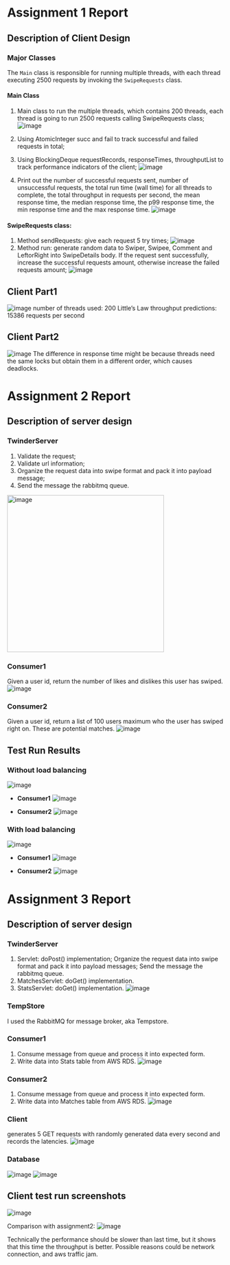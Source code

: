 # Assignment 1 Report

## Description of Client Design

### Major Classes

The `Main` class is responsible for running multiple threads, with each thread executing 2500 requests by invoking the `SwipeRequests` class.

#### Main Class

1. Main class to run the multiple threads, which contains 200 threads, each thread is going to run 2500 requests calling SwipeRequests class;
![image](https://github.com/renxinx/ScalableTwinder/assets/90580890/d73e0ced-4b0a-493c-a996-f8cc65ec0924)

2. Using AtomicInteger succ and fail to track successful and failed requests in total;
3. Using BlockingDeque requestRecords, responseTimes, throughputList to track performance indicators of the client;
![image](https://github.com/renxinx/ScalableTwinder/assets/90580890/1966219c-e4ac-49fc-9597-9574a352d422)
4. Print out the number of successful requests sent, number of unsuccessful requests, the total run time (wall time) for all threads to complete, the total throughput in requests per second, the mean response time, the median response time, the p99 response time, the min response time and the max response time.
![image](https://github.com/renxinx/ScalableTwinder/assets/90580890/3f1daff9-75ba-48c1-8472-559762edeb53)


#### SwipeRequests class:

1. Method sendRequests: give each request 5 try times;
![image](https://github.com/renxinx/ScalableTwinder/assets/90580890/e72c5780-848d-4e02-84c6-7b661ac63e37)
2. Method run: generate random data to Swiper, Swipee, Comment and LeftorRight into SwipeDetails body. If the request sent successfully, increase the successful requests amount, otherwise increase the failed requests amount;
![image](https://github.com/renxinx/ScalableTwinder/assets/90580890/e920fa30-2e94-4e1b-8e5c-fbf4a43d3062)

## Client Part1
![image](https://github.com/renxinx/ScalableTwinder/assets/90580890/67347f62-337e-40a6-be1b-3ff37d29448d)
number of threads used: 200
Little’s Law throughput predictions: 15386 requests per second

## Client Part2
![image](https://github.com/renxinx/ScalableTwinder/assets/90580890/850200d8-0ff5-4802-8e3d-cda54de102d6)
The difference in response time might be because threads need the same locks but obtain them in a different order, which causes deadlocks.

# Assignment 2 Report

## Description of server design

### TwinderServer
1. Validate the request;
2. Validate url information;
3. Organize the request data into swipe format and pack it into payload message;
4. Send the message the rabbitmq queue.
<img width="365" alt="image" src="https://github.com/renxinx/ScalableTwinder/assets/90580890/8d94bb80-0f9a-4e97-9575-1bdf9bac23ae">

### Consumer1
Given a user id, return the number of likes and dislikes this user has swiped.
![image](https://github.com/renxinx/ScalableTwinder/assets/90580890/bc89f3c5-bbd7-4396-8cf8-fb68d6a16ec6)

### Consumer2
Given a user id, return a list of 100 users maximum who the user has swiped right on. These are potential matches.
![image](https://github.com/renxinx/ScalableTwinder/assets/90580890/d07fc9ad-8e4e-48d6-843d-e6da7f8d6376)

## Test Run Results

### Without load balancing
![image](https://github.com/renxinx/ScalableTwinder/assets/90580890/21da1dba-e76b-4af4-9c10-3592c401cac9)
- **Consumer1**
  ![image](https://github.com/renxinx/ScalableTwinder/assets/90580890/e6d9416d-79e3-41ba-b6ee-36ca70304a02)
  
- **Consumer2**
  ![image](https://github.com/renxinx/ScalableTwinder/assets/90580890/a51a3257-5532-4720-9125-07544bd50dd1)

### With load balancing
![image](https://github.com/renxinx/ScalableTwinder/assets/90580890/37d7d351-4d2f-4392-899d-7648e71413a2)
- **Consumer1**
  ![image](https://github.com/renxinx/ScalableTwinder/assets/90580890/0a5c603b-69d5-4ddc-8094-2dc797f909ec)
  
- **Consumer2**
  ![image](https://github.com/renxinx/ScalableTwinder/assets/90580890/abddd30c-dcb9-4d24-a118-714cf47f34f5)


# Assignment 3 Report

## Description of server design

### TwinderServer
1. Servlet: doPost() implementation; Organize the request data into swipe format and pack it into payload messages; Send the message the rabbitmq queue.
2. MatchesServlet: doGet() implementation.
3. StatsServlet: doGet() implementation. 
![image](https://github.com/renxinx/ScalableTwinder/assets/90580890/51e3e62f-4652-4ed9-8b41-0a68f4e5eda5)

### TempStore
I used the RabbitMQ for message broker, aka Tempstore.

### Consumer1
1. Consume message from queue and process it into expected form.
2. Write data into Stats table from AWS RDS.
![image](https://github.com/renxinx/ScalableTwinder/assets/90580890/f71d33ed-ec20-4518-86e5-8452d20b1030)

### Consumer2
1. Consume message from queue and process it into expected form.
2. Write data into Matches table from AWS RDS.
![image](https://github.com/renxinx/ScalableTwinder/assets/90580890/547bea5a-a4d0-4f1d-8d94-a0c0f59dfa9c)

### Client
generates 5 GET requests with randomly generated data every second and records the latencies.
![image](https://github.com/renxinx/ScalableTwinder/assets/90580890/6c0f486f-0a55-4472-bfa4-81415c245c7e)

### Database
![image](https://github.com/renxinx/ScalableTwinder/assets/90580890/4d56a968-2843-44ae-84f3-e418433b126d)
![image](https://github.com/renxinx/ScalableTwinder/assets/90580890/2c5dec13-35c9-445b-9323-fbb9c0541074)

## Client test run screenshots
![image](https://github.com/renxinx/ScalableTwinder/assets/90580890/8f80b71c-9dcb-4884-8263-8fd8aecb72a8)

Comparison with assignment2:
![image](https://github.com/renxinx/ScalableTwinder/assets/90580890/3e892ff4-b48e-4e2b-ac70-72c67b7265ca)

Technically the performance should be slower than last time, but it shows that this time the throughput is better. Possible reasons could be network connection, and aws traffic jam.
